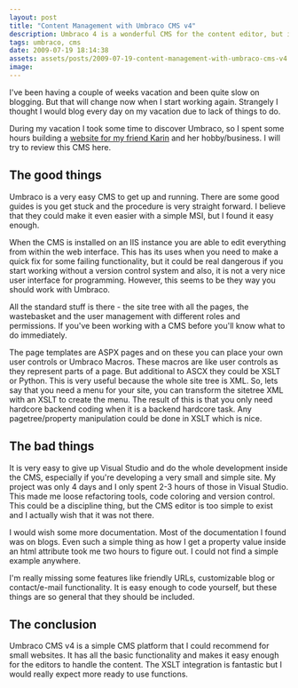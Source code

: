 ```yaml
---
layout: post
title: "Content Management with Umbraco CMS v4"
description: Umbraco 4 is a wonderful CMS for the content editor, but it is a horrible mess for the developer and the developer team. Here are the good and bads of this CMS.
tags: umbraco, cms
date: 2009-07-19 18:14:38
assets: assets/posts/2009-07-19-content-management-with-umbraco-cms-v4
image: 
---
```


I've been having a couple of weeks vacation and been quite slow on blogging. But that will change now when I start working again. Strangely I thought I would blog every day on my vacation due to lack of things to do.

During my vacation I took some time to discover Umbraco, so I spent some hours building a [website for my friend Karin](http://www.karinrask.se) and her hobby/business. I will try to review this CMS here.

## The good things

Umbraco is a very easy CMS to get up and running. There are some good guides is you get stuck and the procedure is very straight forward. I believe that they could make it even easier with a simple MSI, but I found it easy enough.

When the CMS is installed on an IIS instance you are able to edit everything from within the web interface. This has its uses when you need to make a quick fix for some failing functionality, but it could be real dangerous if you start working without a version control system and also, it is not a very nice user interface for programming. However, this seems to be they way you should work with Umbraco.

All the standard stuff is there - the site tree with all the pages, the wastebasket and the user management with different roles and permissions. If you've been working with a CMS before you'll know what to do immediately.

The page templates are ASPX pages and on these you can place your own user controls or Umbraco Macros.  These macros are like user controls as they represent parts of a page. But additional to ASCX they could be XSLT or Python. This is very useful because the whole site tree is XML. So, lets say that you need a menu for your site, you can transform the sitetree XML with an XSLT to create the menu. The result of this is that you only need hardcore backend coding when it is a backend hardcore task. Any pagetree/property manipulation could be done in XSLT which is nice.

## The bad things

It is very easy to give up Visual Studio and do the whole development inside the CMS, especially if you're developing a very small and simple site. My project was only 4 days and I only spent 2-3 hours of those in Visual Studio. This made me loose refactoring tools, code coloring and version control. This could be a discipline thing, but the CMS editor is too simple to exist and I actually wish that it was not there.

I would wish some more documentation. Most of the documentation I found was on blogs. Even such a simple thing as how I get a property value inside an html attribute took me two hours to figure out. I could not find a simple example anywhere.

I'm really missing some features like friendly URLs, customizable blog or contact/e-mail functionality. It is easy enough to code yourself, but these things are so general that they should be included.

## The conclusion

Umbraco CMS v4 is a simple CMS platform that I could recommend for small websites. It has all the basic functionality and makes it easy enough for the editors to handle the content. The XSLT integration is fantastic but I would really expect more ready to use functions.

